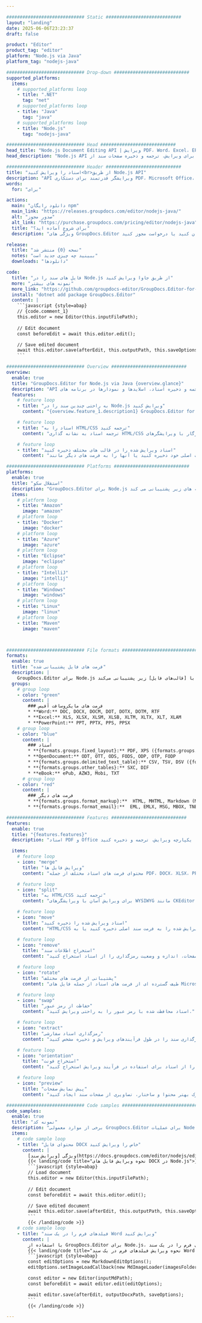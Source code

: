 ```yaml
---

############################# Static ############################
layout: "landing"
date: 2025-06-06T23:23:37
draft: false

product: "Editor"
product_tag: "editor"
platform: "Node.js via Java"
platform_tag: "nodejs-java"

############################# Drop-down ############################
supported_platforms:
  items:
    # supported_platforms loop
    - title: ".NET"
      tag: "net"
    # supported_platforms loop
    - title: "Java"
      tag: "java"
    # supported_platforms loop
    - title: "Node.js"
      tag: "nodejs-java"

############################# Head ############################
head_title: "Node.js Document Editing API | ویرایش PDF، Word، Excel، EPUB"
head_description: "Node.js API ویرایش اسناد برای ویرایش، ترجمه و ذخیره صفحات سند از PDF، Microsoft Word، Excel، ارائه ها، Visio و فرمت های تصویر."

############################# Header ############################
title: "اسناد را ویرایش کنید<br>از طریق Node.js API"
description: "API ویرایشگر قدرتمند برای دستکاری PDF، Microsoft Office، HTML و فایل های تصویری."
words:
  for: "برای"

actions:
  main: "دانلود رایگان npm"
  main_link: "https://releases.groupdocs.com/editor/nodejs-java/"
  alt: "صدور مجوز"
  alt_link: "https://purchase.groupdocs.com/pricing/editor/nodejs-java"
  title: "برای شروع آماده اید؟"
  description: "ویژگی های GroupDocs.Editor را به صورت رایگان امتحان کنید یا درخواست مجوز کنید."

release:
  title: "نسخه {0} منتشر شد"
  notes: "ببینید چه چیزی جدید است"
  downloads: "دانلودها"

code:
  title: "فایل های سند را در Node.js از طریق جاوا ویرایش کنید"
  more: "نمونه های بیشتر"
  more_link: "https://github.com/groupdocs-editor/GroupDocs.Editor-for-Node.js-via-Java"
  install: "dotnet add package GroupDocs.Editor"
  content: |
    ```javascript {style=abap}   
    // {code.comment_1}
    this.editor = new Editor(this.inputFilePath);
        
    // Edit document
    const beforeEdit = await this.editor.edit();

    // Save edited document
    await this.editor.save(afterEdit, this.outputPath, this.saveOptions);
    ```

############################# Overview ############################
overview:
  enable: true
  title: "GroupDocs.Editor for Node.js via Java {overview.glance}"
  description: "API برای ویرایش، ترجمه و ذخیره اسناد، اسلایدها و نمودارها در برنامه های Node.js."
  features:
    # feature loop
    - title: "به راحتی چندین سند را در Node.js ویرایش کنید"
      content: "{overview.feature_1.description1} GroupDocs.Editor for Node.js via Java {overview.feature_1.description2}"

    # feature loop
    - title: "اسناد را به HTML/CSS ترجمه کنید"
      content: "ترجمه اسناد به نشانه گذاری HTML/CSS سازگار با ویرایشگرهای WYSIWYG، امکان ویرایش آسان و کارآمد اسناد را در یک محیط وب."

    # feature loop
    - title: "اسناد ویرایش شده را در قالب های مختلف ذخیره کنید"
      content: "اسناد ویرایش شده خود را به فرمت اصلی خود ذخیره کنید یا آنها را به فرمت های دیگر مانند PDF صادر کنید و از انعطاف پذیری و سازگاری اطمینان حاصل کنید."

############################# Platforms ############################
platforms:
  enable: true
  title: "استقلال سکو"
  description: "GroupDocs.Editor برای Node.js از سیستم عامل ها، فریمورک ها و مدیریت بسته های زیر پشتیبانی می کند."
  items:
    # platform loop
    - title: "Amazon"
      image: "amazon"
    # platform loop
    - title: "Docker"
      image: "docker"
    # platform loop
    - title: "Azure"
      image: "azure"
    # platform loop
    - title: "Eclipse"
      image: "eclipse"
    # platform loop
    - title: "IntelliJ"
      image: "intellij"
    # platform loop
    - title: "Windows"
      image: "windows"
    # platform loop
    - title: "Linux"
      image: "linux"
    # platform loop
    - title: "Maven"
      image: "maven"



############################# File formats ############################
formats:
  enable: true
  title: "فرمت های فایل پشتیبانی شده"
  description: |
    GroupDocs.Editor برای Node.js از عملیات با [قالب‌های فایل] زیر پشتیبانی می‌کند (https://docs.groupdocs.com/editor/nodejs/supported-document-formats/). ([{formats.full_list}](https://docs.groupdocs.com/editor/net/supported-document-formats/)).
  groups:
    # group loop
    - color: "green"
      content: |
        ### فرمت های مایکروسافت آفیس
        * **Word:** DOC, DOCX, DOCM, DOT, DOTX, DOTM, RTF
        * **Excel:** XLS, XLSX, XLSM, XLSB, XLTM, XLTX, XLT, XLAM
        * **PowerPoint:** PPT, PPTX, PPS, PPSX
    # group loop
    - color: "blue"
      content: |
        ### اسناد
        * **{formats.groups.fixed_layout}:** PDF, XPS ({formats.groups.export_only})
        * **OpenDocument:** ODT, OTT, ODS, FODS, ODP, OTP, FODP
        * **{formats.groups.delimited_text_table}:** CSV, TSV, DSV ({formats.groups.arbitrary_separator})
        * **{formats.groups.other_tables}:** SXC, DIF
        * **eBook:** ePub, AZW3, Mobi, TXT
      # group loop
    - color: "red"
      content: |
        ### فرمت های دیگر
        * **{formats.groups.format_markup}:**  HTML, MHTML, Markdown (MD), XML, CHM, JSON
        * **{formats.groups.format_email}:**  EML, EMLX, MSG, MBOX, TNEF, MHT, PST, OFT, OST, VCF, ICS

############################# Features ############################
features:
  enable: true
  title: "{features.features}"
  description: "اسناد PDF و Office را یکپارچه ویرایش، ترجمه و ذخیره کنید."

  items:
    # feature loop
    - icon: "merge"
      title: "ویرایش فایل ها"
      content: "محتوای فرمت های اسناد مختلف از جمله PDF، DOCX، XLSX، PPTX و غیره را ویرایش کنید."

    # feature loop
    - icon: "split"
      title: "به HTML/CSS ترجمه کنید"
      content: "برای ویرایش آسان با ویرایشگرهای WYSIWYG مانند CKEditor یا TinyMCE، اسناد را به HTML/CSS تبدیل کنید."

    # feature loop
    - icon: "move"
      title: "اسناد ویرایش شده را ذخیره کنید"
      content: "HTML/CSS ویرایش شده را به فرمت سند اصلی ذخیره کنید یا به PDF صادر کنید."

    # feature loop
    - icon: "remove"
      title: "استخراج اطلاعات سند"
      content: "اطلاعاتی مانند تعداد صفحات، اندازه و وضعیت رمزگذاری را از اسناد استخراج کنید."

    # feature loop
    - icon: "rotate"
      title: "پشتیبانی از فرمت های مختلف"
      content: "طیف گسترده ای از فرمت های اسناد از جمله فایل های Microsoft Office، PDF و موارد دیگر را ویرایش کنید."

    # feature loop
    - icon: "swap"
      title: "حفاظت از رمز عبور"
      content: "اسناد محافظت شده با رمز عبور را به راحتی ویرایش کنید."

    # feature loop
    - icon: "extract"
      title: "رمزگذاری اسناد سفارشی"
      content: "رمزگذاری سند را در طول فرآیندهای ویرایش و ذخیره مشخص کنید."

    # feature loop
    - icon: "orientation"
      title: "استخراج فونت"
      content: "فونت ها را از اسناد برای استفاده در فرآیند ویرایش استخراج کنید."

    # feature loop
    - icon: "preview"
      title: "پیش نمایش صفحات"
      content: "برای درک بهتر محتوا و ساختار، تصاویری از صفحات سند ایجاد کنید."

############################# Code samples ############################
code_samples:
  enable: true
  title: "نمونه کد"
  description: "برخی از موارد معمولی GroupDocs.Editor برای عملیات Node.js استفاده می کنند."
  items:
    # code sample loop
    - title: "محتوای فایل DOCX خاص را ویرایش کنید"
      content: |
        ویژگی [ویرایش سند](https://docs.groupdocs.com/editor/nodejs/edit-document/) به شما امکان می دهد فایل های DOCX را بارگیری، ویرایش و ذخیره کنید. در اینجا مثالی از نحوه دستیابی به ویرایش سند با استفاده از Node.js آورده شده است:
        {{< landing/code title="نحوه ویرایش فایل های DOCX در Node.js">}}
        ```javascript {style=abap}   
        // Load document
        this.editor = new Editor(this.inputFilePath);
        
        // Edit document
        const beforeEdit = await this.editor.edit();

        // Save edited document
        await this.editor.save(afterEdit, this.outputPath, this.saveOptions);
        ```
        {{< /landing/code >}}
    # code sample loop
    - title: "فیلدهای فرم را در یک سند Word ویرایش کنید"
      content: |
        با استفاده از GroupDocs.Editor برای Node.js، فیلدهای فرم را در یک سند Word به راحتی ویرایش کنید. در اینجا نحوه ویرایش فیلدهای فرم در یک سند Word با استفاده از Node.js آمده است:
        {{< landing/code title="نحوه ویرایش فیلدهای فرم در یک سند Word با استفاده از GroupDocs.Editor برای Node.js">}}
        ```javascript {style=abap}   
        const editOptions = new MarkdownEditOptions();
        editOptions.setImageLoadCallback(new MdImageLoader(imagesFolder));

        const editor = new Editor(inputMdPath);
        const beforeEdit = await editor.edit(editOptions);

        await editor.save(afterEdit, outputDocxPath, saveOptions);
        ```
        {{< /landing/code >}}

---
```

